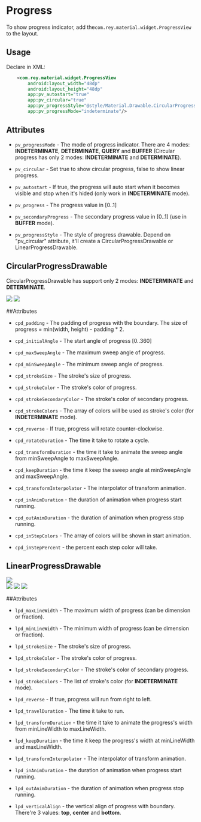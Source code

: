 Progress
=====================

  To show progress indicator, add the`com.rey.material.widget.ProgressView` to the layout.

Usage
------------
  Declare in XML:

```xml
    <com.rey.material.widget.ProgressView
        android:layout_width="48dp"
        android:layout_height="48dp"
        app:pv_autostart="true"
        app:pv_circular="true"
        app:pv_progressStyle="@style/Material.Drawable.CircularProgress"
        app:pv_progressMode="indeterminate"/>
```

Attributes
------------

* `pv_progressMode` - The mode of progress indicator. There are 4 modes: **INDETERMINATE**, **DETERMINATE**, **QUERY** and **BUFFER** (Circular progress has only 2 modes: **INDETERMINATE** and **DETERMINATE**).

* `pv_circular` - Set true to show circular progress, false to show linear progress.

* `pv_autostart` - If true, the progress will auto start when it becomes visible and stop when it's hided (only work in **INDETERMINATE** mode).

* `pv_progress` - The progress value in [0..1]

* `pv_secondaryProgress` - The secondary progress value in [0..1] (use in **BUFFER** mode).

* `pv_progressStyle` - The style of progress drawable. Depend on "pv_circular" attribute, it'll create a CircularProgressDrawable or LinearProgressDrawable.


CircularProgressDrawable
--------------------------
  CircularProgressDrawable has support only 2 modes: **INDETERMINATE** and **DETERMINATE**.

![](https://github.com/rey5137/Material/raw/master/image/progress_circular_indeterminate.gif)  ![](https://github.com/rey5137/Material/raw/master/image/progress_circular_determinate.gif)

##Attributes

* `cpd_padding` - The padding of progress with the boundary. The size of progress = min(width, height) - padding * 2.

* `cpd_initialAngle` - The start angle of progress [0..360]

* `cpd_maxSweepAngle` - The maximum sweep angle of progress.

* `cpd_minSweepAngle` - The minimum sweep angle of progress.

* `cpd_strokeSize` - The stroke's size of progress.

* `cpd_strokeColor` - The stroke's color of progress.

* `cpd_strokeSecondaryColor` - The stroke's color of secondary progress.

* `cpd_strokeColors` - The array of colors will be used as stroke's color (for **INDETERMINATE** mode).

* `cpd_reverse` - If true, progress will rotate counter-clockwise.

* `cpd_rotateDuration` - The time it take to rotate a cycle.

* `cpd_transformDuration` - the time it take to animate the sweep angle from minSweepAngle to maxSweepAngle.

* `cpd_keepDuration` - the time it keep the sweep angle at minSweepAngle and maxSweepAngle.

* `cpd_transformInterpolator` - The interpolator of transform animation.

* `cpd_inAnimDuration` - the duration of animation when progress start running.

* `cpd_outAnimDuration` - the duration of animation when progress stop running.

* `cpd_inStepColors` - The array of colors will be shown in start animation.

* `cpd_inStepPercent` - the percent each step color will take.


LinearProgressDrawable
--------------------------

![](https://github.com/rey5137/Material/raw/master/image/progress_linear_indeterminate.gif)  
![](https://github.com/rey5137/Material/raw/master/image/progress_linear_determinate.gif)
![](https://github.com/rey5137/Material/raw/master/image/progress_linear_query.gif)
![](https://github.com/rey5137/Material/raw/master/image/progress_linear_buffer.gif)

##Attributes

* `lpd_maxLineWidth` - The maximum width of progress (can be dimension or fraction).

* `lpd_minLineWidth` - The minimum width of progress (can be dimension or fraction).

* `lpd_strokeSize` - The stroke's size of progress.

* `lpd_strokeColor` - The stroke's color of progress.

* `lpd_strokeSecondaryColor` - The stroke's color of secondary progress.

* `lpd_strokeColors` - The list of stroke's color (for **INDETERMINATE** mode).

* `lpd_reverse` - If true, progress will run from right to left.

* `lpd_travelDuration` - The time it take to run.

* `lpd_transformDuration` - the time it take to animate the progress's width from minLineWidth to maxLineWidth.

* `lpd_keepDuration` - the time it keep the progress's width at minLineWidth and maxLineWidth.

* `lpd_transformInterpolator` - The interpolator of transform animation.

* `lpd_inAnimDuration` - the duration of animation when progress start running.

* `lpd_outAnimDuration` - the duration of animation when progress stop running.

* `lpd_verticalAlign` - the vertical align of progress with boundary. There're 3 values: **top**, **center** and   **bottom**.
